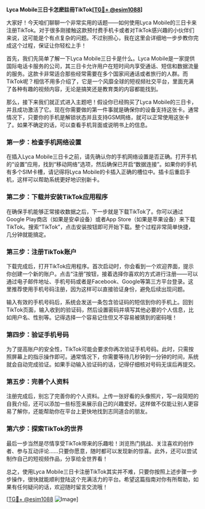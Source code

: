 **Lyca Mobile三日卡怎麽註冊TikTok[[TG💪+ @esim1088](https://t.me/s/esim1088)]**

大家好！今天咱们聊聊一个非常实用的话题——如何使用Lyca Mobile的三日卡来注册TikTok。对于很多刚接触这款预付费手机卡或者对TikTok感兴趣的小伙伴们来说，这可能是个有点复杂的问题。不过别担心，我在这里会详细地一步步教你完成这个过程，保证让你轻松上手！

首先，我们先简单了解一下Lyca Mobile三日卡是什么。Lyca Mobile是一家提供国际电话卡服务的公司，其三日卡允许用户在短时间内享受通话、短信和数据流量的服务。这款卡非常适合那些经常需要在多个国家间通话或者旅行的人群。而TikTok呢？相信不用多介绍了，它是一个风靡全球的短视频社交平台，里面充满了各种有趣的视频内容，无论是搞笑还是教育类的内容都能找到。

那么，接下来我们就正式进入主题吧！假设你已经购买了Lyca Mobile的三日卡，并且成功激活了它。现在你需要做的第一件事就是确保你的设备支持这张卡。通常情况下，只要你的手机是解锁状态并且支持GSM网络，就可以正常使用这张卡了。如果不确定的话，可以查看手机背面或说明书上的信息。

### 第一步：检查手机网络设置

在插入Lyca Mobile三日卡之前，请先确认你的手机网络设置是否正确。打开手机的“设置”应用，找到“移动网络”选项，然后确保已开启“数据连接”。如果你的手机有多个SIM卡槽，请记得将Lyca Mobile的卡插入正确的槽位中。插卡后重启手机，这样可以帮助系统更好地识别新卡。

### 第二步：下载并安装TikTok应用程序

在确保手机能够正常接收数据之后，下一步就是下载TikTok了。你可以通过Google Play商店（如果是安卓设备）或者App Store（如果是苹果设备）来下载TikTok。搜索“TikTok”，点击安装按钮即可开始下载。整个过程非常简单快捷，几分钟就能搞定。

### 第三步：注册TikTok账户

下载完成后，打开TikTok应用程序。首次启动时，你会看到一个欢迎界面，提示你创建一个新的账户。点击“注册”按钮，接着选择你喜欢的方式进行注册——可以通过电子邮件地址、手机号码或者是Facebook、Google等第三方平台登录。这里推荐使用手机号码注册，因为这样可以直接验证身份，避免后续出现问题。

输入有效的手机号码后，系统会发送一条包含验证码的短信到你的手机上。回到TikTok页面，输入收到的验证码，然后设置密码并填写其他必要的个人信息，比如用户名、性别等。记得选择一个容易记住但又不容易被猜到的密码哦！

### 第四步：验证手机号码

为了提高账户的安全性，TikTok可能会要求你再次验证手机号码。此时，只需按照屏幕上的指示操作即可。通常情况下，你需要等待几秒钟到一分钟的时间，系统就会自动完成验证。如果手动输入验证码的话，记得仔细核对号码无误后再提交。

### 第五步：完善个人资料

注册完成后，别忘了完善你的个人资料。上传一张好看的头像照片，写一段简短的自我介绍，还可以添加一些标签来展示自己的兴趣爱好。这样做不仅能让别人更容易了解你，还能帮助你在平台上更快地找到志同道合的朋友。

### 第六步：探索TikTok的世界

最后一步当然是尽情享受TikTok带来的乐趣啦！浏览热门挑战、关注喜欢的创作者、参与互动评论……只要你愿意，随时都可以发现新的惊喜。此外，还可以尝试制作自己的短视频作品，分享给全世界看！

总之，使用Lyca Mobile三日卡注册TikTok其实并不难，只要你按照上述步骤一步步操作，很快就能顺利登陆这个充满活力的平台。希望这篇指南对你有所帮助，如果有任何疑问的话，欢迎随时留言交流哦！

[[TG💪+ @esim1088](https://t.me/s/esim1088) ![Image](https://i.postimg.cc/4NQfJmqS/Snipaste-2025-05-13-00-14-12.png)]